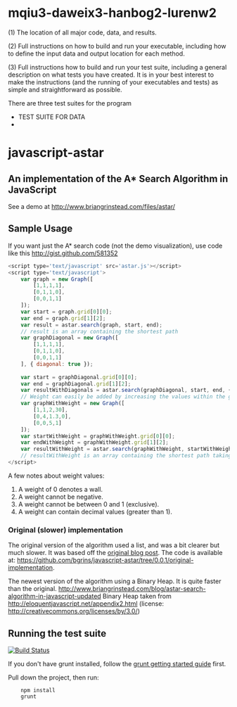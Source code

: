 # mqiu3-daweix3-hanbog2-lurenw2

(1) The location of all major code, data, and results. 

(2) Full instructions on how to build and run your executable, including how to define the input data and output location for each method. 

(3) Full instructions how to build and run your test suite, including a general description on what tests you have created. It is in your best interest to make the instructions (and the running of your executables and tests) as simple and straightforward as possible.

There are three test suites for the program
- TEST SUITE FOR DATA 
- 

# javascript-astar

## An implementation of the A* Search Algorithm in JavaScript

See a demo at http://www.briangrinstead.com/files/astar/

## Sample Usage

If you want just the A* search code (not the demo visualization), use code like this http://gist.github.com/581352
```js
<script type='text/javascript' src='astar.js'></script>
<script type='text/javascript'>
	var graph = new Graph([
		[1,1,1,1],
		[0,1,1,0],
		[0,0,1,1]
	]);
	var start = graph.grid[0][0];
	var end = graph.grid[1][2];
	var result = astar.search(graph, start, end);
	// result is an array containing the shortest path
	var graphDiagonal = new Graph([
		[1,1,1,1],
		[0,1,1,0],
		[0,0,1,1]
	], { diagonal: true });
	
	var start = graphDiagonal.grid[0][0];
	var end = graphDiagonal.grid[1][2];
	var resultWithDiagonals = astar.search(graphDiagonal, start, end, { heuristic: astar.heuristics.diagonal });
	// Weight can easily be added by increasing the values within the graph, and where 0 is infinite (a wall)
	var graphWithWeight = new Graph([
		[1,1,2,30],
		[0,4,1.3,0],
		[0,0,5,1]
	]);
	var startWithWeight = graphWithWeight.grid[0][0];
	var endWithWeight = graphWithWeight.grid[1][2];
	var resultWithWeight = astar.search(graphWithWeight, startWithWeight, endWithWeight);
	// resultWithWeight is an array containing the shortest path taking into account the weight of a node
</script>
```
A few notes about weight values:

1. A weight of 0 denotes a wall.
2. A weight cannot be negative.
3. A weight cannot be between 0 and 1 (exclusive).
4. A weight can contain decimal values (greater than 1).

### Original (slower) implementation

The original version of the algorithm used a list, and was a bit clearer but much slower.  It was based off the [original blog post](http://www.briangrinstead.com/blog/astar-search-algorithm-in-javascript).  The code is available at: https://github.com/bgrins/javascript-astar/tree/0.0.1/original-implementation.

The newest version of the algorithm using a Binary Heap.  It is quite faster than the original.
http://www.briangrinstead.com/blog/astar-search-algorithm-in-javascript-updated
Binary Heap taken from http://eloquentjavascript.net/appendix2.html (license: http://creativecommons.org/licenses/by/3.0/)


## Running the test suite

[![Build Status](https://travis-ci.org/bgrins/javascript-astar.png?branch=master)](https://travis-ci.org/bgrins/javascript-astar)

If you don't have grunt installed, follow the [grunt getting started guide](http://gruntjs.com/getting-started) first.

Pull down the project, then run:

		npm install
		grunt

